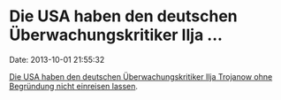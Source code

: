 Die USA haben den deutschen Überwachungskritiker Ilja \...
==========================================================

Date: 2013-10-01 21:55:32

[Die USA haben den deutschen Überwachungskritiker Ilja Trojanow ohne
Begründung nicht einreisen
lassen](http://www.faz.net/aktuell/feuilleton/buecher/autoren/ilija-trojanows-einreiseverbot-willkuer-und-freiheit-12599490.html).
